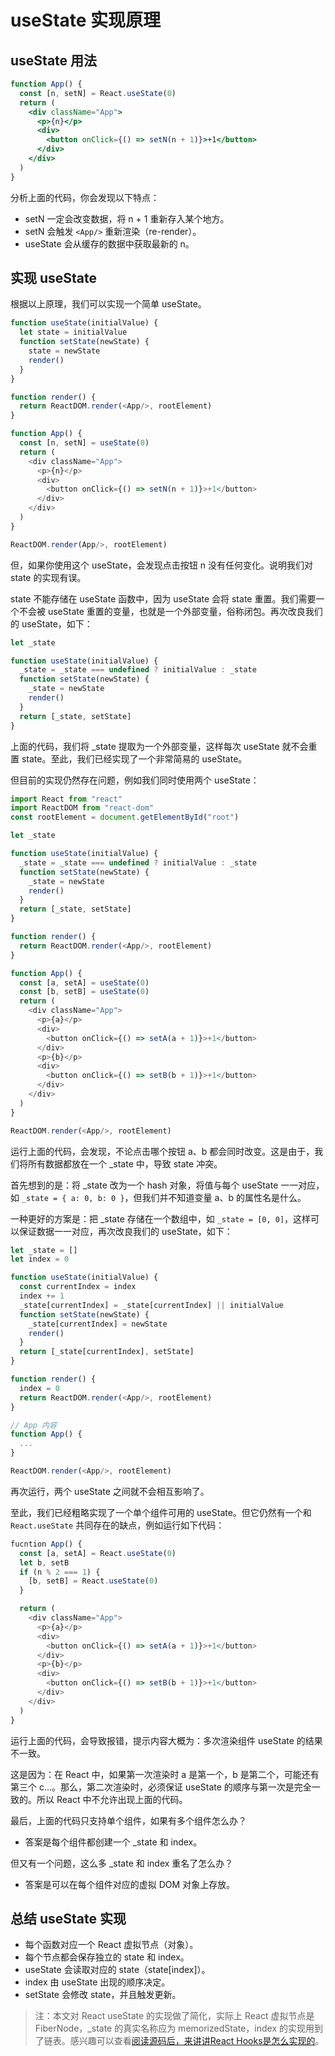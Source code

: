 # useState 实现原理

## useState 用法

```jsx
function App() {
  const [n, setN] = React.useState(0)
  return (
    <div className="App">
      <p>{n}</p>
      <div>
        <button onClick={() => setN(n + 1)}>+1</button>
      </div>
    </div>
  )
}
```

分析上面的代码，你会发现以下特点：

- setN 一定会改变数据，将 n + 1 重新存入某个地方。
- setN 会触发 `<App/>` 重新渲染（re-render）。
- useState 会从缓存的数据中获取最新的 n。

## 实现 useState

根据以上原理，我们可以实现一个简单 useState。

```js
function useState(initialValue) {
  let state = initialValue
  function setState(newState) {
    state = newState
    render()
  }
}

function render() {
  return ReactDOM.render(<App/>, rootElement)
}

function App() {
  const [n, setN] = useState(0)
  return (
    <div className="App">
      <p>{n}</p>
      <div>
        <button onClick={() => setN(n + 1)}>+1</button>
      </div>
    </div>
  )
}

ReactDOM.render(App/>, rootElement)
```

但，如果你使用这个 useState，会发现点击按钮 n 没有任何变化。说明我们对 state 的实现有误。

state 不能存储在 useState 函数中，因为 useState 会将 state 重置。我们需要一个不会被 useState 重置的变量，也就是一个外部变量，俗称闭包。再次改良我们的 useState，如下：

```js
let _state

function useState(initialValue) {
  _state = _state === undefined ? initialValue : _state
  function setState(newState) {
    _state = newState
    render()
  }
  return [_state, setState]
}
```

上面的代码，我们将 _state 提取为一个外部变量，这样每次 useState 就不会重置 state。至此，我们已经实现了一个非常简易的 useState。

但目前的实现仍然存在问题，例如我们同时使用两个 useState：

```js
import React from "react"
import ReactDOM from "react-dom"
const rootElement = document.getElementById("root")

let _state

function useState(initialValue) {
  _state = _state === undefined ? initialValue : _state
  function setState(newState) {
    _state = newState
    render()
  }
  return [_state, setState]
}

function render() {
  return ReactDOM.render(<App/>, rootElement)
}

function App() {
  const [a, setA] = useState(0)
  const [b, setB] = useState(0)
  return (
    <div className="App">
      <p>{a}</p>
      <div>
        <button onClick={() => setA(a + 1)}>+1</button>
      </div>
      <p>{b}</p>
      <div>
        <button onClick={() => setB(b + 1)}>+1</button>
      </div>
    </div>
  )
}

ReactDOM.render(<App/>, rootElement)
```

运行上面的代码，会发现，不论点击哪个按钮 a、b 都会同时改变。这是由于，我们将所有数据都放在一个 _state 中，导致 state 冲突。

首先想到的是：将 _state 改为一个 hash 对象，将值与每个 useState 一一对应，如 `_state = { a: 0, b: 0 }`，但我们并不知道变量 a、b 的属性名是什么。

一种更好的方案是：把 _state 存储在一个数组中，如 `_state = [0, 0]`，这样可以保证数据一一对应，再次改良我们的 useState，如下：

```js
let _state = []
let index = 0

function useState(initialValue) {
  const currentIndex = index
  index += 1
  _state[currentIndex] = _state[currentIndex] || initialValue
  function setState(newState) {
    _state[currentIndex] = newState
    render()
  }
  return [_state[currentIndex], setState]
}

function render() {
  index = 0
  return ReactDOM.render(<App/>, rootElement)
}

// App 内容
function App() {
  ...
}

ReactDOM.render(<App/>, rootElement)
```

再次运行，两个 useState 之间就不会相互影响了。

至此，我们已经粗略实现了一个单个组件可用的 useState。但它仍然有一个和 `React.useState` 共同存在的缺点，例如运行如下代码：

```js
fucntion App() {
  const [a, setA] = React.useState(0)
  let b, setB
  if (n % 2 === 1) {
    [b, setB] = React.useState(0)
  }

  return (
    <div className="App">
      <p>{a}</p>
      <div>
        <button onClick={() => setA(a + 1)}>+1</button>
      </div>
      <p>{b}</p>
      <div>
        <button onClick={() => setB(b + 1)}>+1</button>
      </div>
    </div>
  )
}
```

运行上面的代码，会导致报错，提示内容大概为：多次渲染组件 useState 的结果不一致。

这是因为：在 React 中，如果第一次渲染时 a 是第一个，b 是第二个，可能还有第三个 c...。那么，第二次渲染时，必须保证 useState 的顺序与第一次是完全一致的。所以 React 中不允许出现上面的代码。

最后，上面的代码只支持单个组件，如果有多个组件怎么办？

- 答案是每个组件都创建一个 _state 和 index。

但又有一个问题，这么多 _state 和 index 重名了怎么办？

- 答案是可以在每个组件对应的虚拟 DOM 对象上存放。 

## 总结 useState 实现

- 每个函数对应一个 React 虚拟节点（对象）。
- 每个节点都会保存独立的 state 和 index。
- useState 会读取对应的 state（state[index]）。
- index 由 useState 出现的顺序决定。
- setState 会修改 state，并且触发更新。

> 注：本文对 React useState 的实现做了简化，实际上 React 虚拟节点是 FiberNode，_state 的真实名称应为 memorizedState，index 的实现用到了链表。感兴趣可以查看[阅读源码后，来讲讲React Hooks是怎么实现的](https://juejin.cn/post/6844903704437456909#heading-0)。
